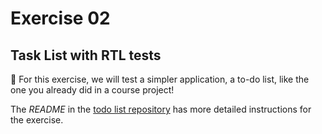 # Exercise 02

## Task List with RTL tests

🚀 For this exercise, we will test a simpler application, a to-do list, like the one you already did in a course project!

The *README* in the [todo list repository](https://github.com/tryber/exercise-todo-list) has more detailed instructions for the exercise.